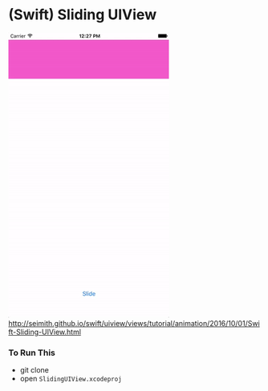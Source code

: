 # (Swift) Sliding UIView

![alt text](https://raw.githubusercontent.com/seimith/seimith.github.io/master/_assets/2016-10-01-assets/slidingUIViewSm.gif "Sliding UIView")
http://seimith.github.io/swift/uiview/views/tutorial/animation/2016/10/01/Swift-Sliding-UIView.html

### To Run This

- git clone
- open `SlidingUIView.xcodeproj`

